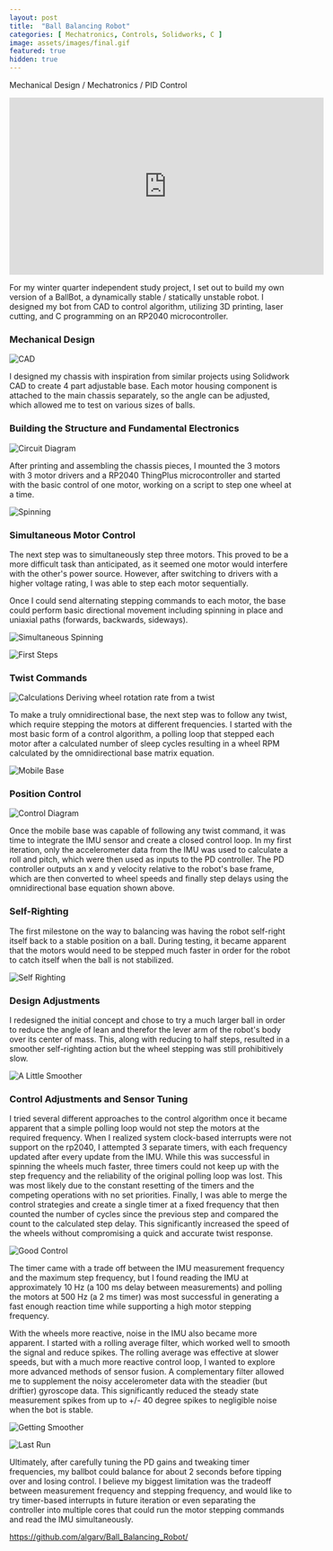 ```yaml
---
layout: post
title:  "Ball Balancing Robot"
categories: [ Mechatronics, Controls, Solidworks, C ]
image: assets/images/final.gif
featured: true
hidden: true
---
```


Mechanical Design / Mechatronics / PID Control

<iframe width="560" height="315" src="https://www.youtube.com/embed/7S1Z_5BLMUo" title="YouTube video player" frameborder="0" allow="accelerometer; autoplay; clipboard-write; encrypted-media; gyroscope; picture-in-picture" allowfullscreen></iframe>

For my winter quarter independent study project, I set out to build my own version of a BallBot, a dynamically stable / statically unstable robot. I designed my bot from CAD to control algorithm, utilizing 3D printing, laser cutting, and C programming on an RP2040 microcontroller. 

### Mechanical Design

![CAD](https://algarv.github.io/Portfolio/assets/images/ballbot_CAD.png)

I designed my chassis with inspiration from similar projects using Solidwork CAD to create 4 part adjustable base. Each motor housing component is attached to the main chassis separately, so the angle can be adjusted, which allowed me to test on various sizes of balls. 

### Building the Structure and Fundamental Electronics

![Circuit Diagram](https://algarv.github.io/Portfolio/assets/images/circuit.png)


After printing and assembling the chassis pieces, I mounted the 3 motors with 3 motor drivers and a RP2040 ThingPlus microcontroller and started with the basic control of one motor, working on a script to step one wheel at a time.

![Spinning](https://algarv.github.io/Portfolio/assets/images/spinning.gif)

### Simultaneous Motor Control

The next step was to simultaneously step three motors. This proved to be a more difficult task than anticipated, as it seemed one motor would interfere with the other's power source. However, after switching to drivers with a higher voltage rating, I was able to step each motor sequentially. 

Once I could send alternating stepping commands to each motor, the base could perform basic directional movement including spinning in place and uniaxial paths (forwards, backwards, sideways).

![Simultaneous Spinning](https://algarv.github.io/Portfolio/assets/images/simulatenous_spinning.gif)

![First Steps](https://algarv.github.io/Portfolio/assets/images/first_steps.gif)

### Twist Commands
![Calculations](https://algarv.github.io/Portfolio/assets/images/ballbot_calcs.png)
Deriving wheel rotation rate from a twist

To make a truly omnidirectional base, the next step was to follow any twist, which require stepping the motors at different frequencies. I started with the most basic form of a control algorithm, a polling loop that stepped each motor after a calculated number of sleep cycles resulting in a wheel RPM calculated by the omnidirectional base matrix equation.

![Mobile Base](https://algarv.github.io/Portfolio/assets/images/omnidirectional.gif)

### Position Control

![Control Diagram](https://algarv.github.io/Portfolio/assets/images/control_diagram.png)

Once the mobile base was capable of following any twist command, it was time to integrate the IMU sensor and create a closed control loop. In my first iteration, only the accelerometer data from the IMU was used to calculate a roll and pitch, which were then used as inputs to the PD controller. The PD controller outputs an x and y velocity relative to the robot's base frame, which are then converted to wheel speeds and finally step delays using the omnidirectional base equation shown above. 

### Self-Righting

The first milestone on the way to balancing was having the robot self-right itself back to a stable position on a ball. During testing, it became apparent that the motors would need to be stepped much faster in order for the robot to catch itself when the ball is not stabilized. 

![Self Righting](https://algarv.github.io/Portfolio/assets/images/self_righting.gif)

### Design Adjustments

I redesigned the initial concept and chose to try a much larger ball in order to reduce the angle of lean and therefor the lever arm of the robot's body over its center of mass. This, along with reducing to half steps, resulted in a smoother self-righting action but the wheel stepping was still prohibitively slow.

![A Little Smoother](https://algarv.github.io/Portfolio/assets/images/smoother.gif)

### Control Adjustments and Sensor Tuning

I tried several different approaches to the control algorithm once it became apparent that a simple polling loop would not step the motors at the required frequency. When I realized system clock-based interrupts were not support on the rp2040, I attempted 3 separate timers, with each frequency updated after every update from the IMU. While this was successful in spinning the wheels much faster, three timers could not keep up with the step frequency and the reliability of the original polling loop was lost. This was most likely due to the constant resetting of the timers and the competing operations with no set priorities. Finally, I was able to merge the control strategies and create a single timer at a fixed frequency that then counted the number of cycles since the previous step and compared the count to the calculated step delay. This significantly increased the speed of the wheels without compromising a quick and accurate twist response. 

![Good Control](https://algarv.github.io/Portfolio/assets/images/good_control.gif)

The timer came with a trade off between the IMU measurement frequency and the maximum step frequency, but I found reading the IMU at approximately 10 Hz (a 100 ms delay between measurements) and polling the motors at 500 Hz (a 2 ms timer) was most successful in generating a fast enough reaction time while supporting a high motor stepping frequency. 

With the wheels more reactive, noise in the IMU also became more apparent. I started with a rolling average filter, which worked well to smooth the signal and reduce spikes. The rolling average was effective at slower speeds, but with a much more reactive control loop, I wanted to explore more advanced methods of sensor fusion. A complementary filter allowed me to supplement the noisy accelerometer data with the steadier (but driftier) gyroscope data. This significantly reduced the steady state measurement spikes from up to +/- 40 degree spikes to negligible noise when the bot is stable.

![Getting Smoother](https://algarv.github.io/Portfolio/assets/images/complimentary_filter.gif)

![Last Run](https://algarv.github.io/Portfolio/assets/images/final.gif)

Ultimately, after carefully tuning the PD gains and tweaking timer frequencies, my ballbot could balance for about 2 seconds before tipping over and losing control. I believe my biggest limitation was the tradeoff between measurement frequency and stepping frequency, and would like to try timer-based interrupts in future iteration or even separating the controller into multiple cores that could run the motor stepping commands and read the IMU simultaneously.

https://github.com/algarv/Ball_Balancing_Robot/